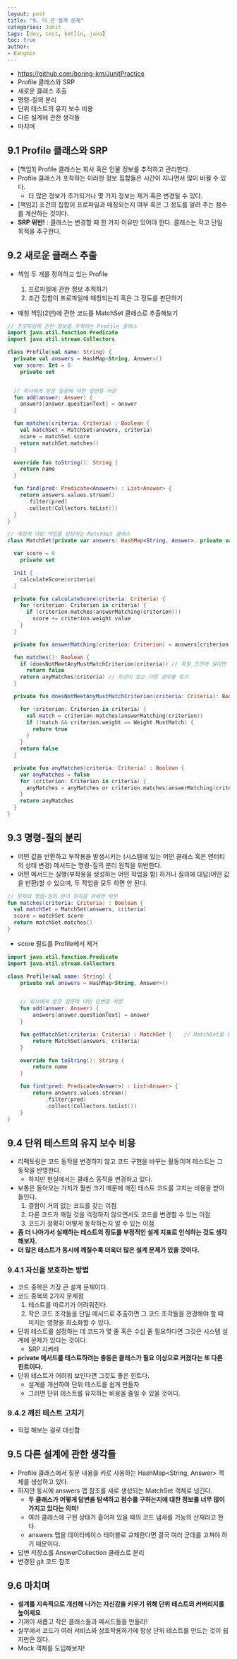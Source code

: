 ```yaml
---
layout: post
title: "9. 더 큰 설계 문제"
categories: JUnit
tags: [dev, test, kotlin, java]
toc: true
author:
- Kangmin
---
```


- https://github.com/boring-km/JunitPractice
- Profile 클래스와 SRP
- 새로운 클래스 추출
- 명령-질의 분리
- 단위 테스트의 유지 보수 비용
- 다른 설계에 관한 생각들
- 마치며

## 9.1 Profile 클래스와 SRP

- [책임1] Profile 클래스는 회사 혹은 인물 정보를 추적하고 관리한다.
- Profile 클래스가 포착하는 이러한 정보 집합들은 시간이 지나면서 많이 바뀔 수 있다.
  - 더 많은 정보가 추가되거나 몇 가지 정보는 제거 혹은 변경될 수 있다.
- [책임2] 조건의 집합이 프로파일과 매칭되는지 여부 혹은 그 정도를 알려 주는 점수를 계산하는 것이다.
- **SRP 위반!** : 클래스는 변경할 때 한 가지 이유만 있어야 한다. 클래스는 작고 단일 목적을 추구한다.

## 9.2 새로운 클래스 추출
- 책임 두 개를 정의하고 있는 Profile
  1. 프로파일에 관한 정보 추적하기
  2. 조건 집합이 프로파일에 매칭되는지 혹은 그 정도를 판단하기

- 매칭 책임(2번)에 관한 코드를 MatchSet 클래스로 추출해보기

```kotlin
// 프로파일에 관한 정보를 추적하는 Profile 클래스
import java.util.function.Predicate
import java.util.stream.Collectors

class Profile(val name: String) {
  private val answers = HashMap<String, Answer>()
  var score: Int = 0
    private set


  // 회사에게 받은 질문에 대한 답변을 저장
  fun add(answer: Answer) {
    answers[answer.questionText] = answer
  }

  fun matches(criteria: Criteria) : Boolean {
    val matchSet = MatchSet(answers, criteria)
    score = matchSet.score
    return matchSet.matches()
  }

  override fun toString(): String {
    return name
  }

  fun find(pred: Predicate<Answer>) : List<Answer> {
    return answers.values.stream()
      .filter(pred)
      .collect(Collectors.toList())
  }
}

// 매칭에 대한 책임을 담당하는 MatchSet 클래스
class MatchSet(private var answers: HashMap<String, Answer>, private var criteria: Criteria) {

  var score = 0
    private set

  init {
    calculateScore(criteria)
  }

  private fun calculateScore(criteria: Criteria) {
    for (criterion: Criterion in criteria) {
      if (criterion.matches(answerMatching(criterion)))
        score += criterion.weight.value
    }
  }

  private fun answerMatching(criterion: Criterion) = answers[criterion.answer.questionText]

  fun matches(): Boolean {
    if (doesNotMeetAnyMustMatchCriterion(criteria)) // 특정 조건에 걸리면 false
      return false
    return anyMatches(criteria) // 조건이 맞는 다른 경우를 찾기
  }

  private fun doesNotMeetAnyMustMatchCriterion(criteria: Criteria): Boolean {

    for (criterion: Criterion in criteria) {
      val match = criterion.matches(answerMatching(criterion))
      if (!match && criterion.weight == Weight.MustMatch) {
        return true
      }
    }
    return false
  }

  private fun anyMatches(criteria: Criteria) : Boolean {
    var anyMatches = false
    for (criterion: Criterion in criteria) {
      anyMatches = anyMatches or criterion.matches(answerMatching(criterion))
    }
    return anyMatches
  }
}

```

## 9.3 명령-질의 분리
- 어떤 값을 반환하고 부작용을 발생시키는 (시스템에 있는 어떤 클래스 혹은 엔터티의 상태 변경) 메서드는 명령-질의 분리 원칙을 위반한다.
- 어떤 메서드는 실행(부작용을 생성하는 어떤 작업을 함) 하거나 질의에 대답(어떤 값을 반환)할 수 있으며, 두 작업을 모두 하면 안 된다.

```kotlin
// 문제의 명령-질의 분리 원칙을 위배한 부분
fun matches(criteria: Criteria) : Boolean {
  val matchSet = MatchSet(answers, criteria)
  score = matchSet.score
  return matchSet.matches()
}
```

- score 필드를 Profile에서 제거

```kotlin
import java.util.function.Predicate
import java.util.stream.Collectors

class Profile(val name: String) {
    private val answers = HashMap<String, Answer>()


    // 회사에게 받은 질문에 대한 답변을 저장
    fun add(answer: Answer) {
        answers[answer.questionText] = answer
    }

    fun getMatchSet(criteria: Criteria) : MatchSet {    // MatchSet을 반환하도록 수정 -> score로 쓰고 있던 코드에 영향이 발생!
        return MatchSet(answers, criteria)
    }

    override fun toString(): String {
        return name
    }

    fun find(pred: Predicate<Answer>) : List<Answer> {
        return answers.values.stream()
            .filter(pred)
            .collect(Collectors.toList())
    }
}

```

## 9.4 단위 테스트의 유지 보수 비용
- 리팩토링은 코드 동작을 변경하지 않고 코드 구현을 바꾸는 활동이며 테스트는 그 동작을 반영한다.
  - 하지만 현실에서는 클래스 동작을 변경하고 있다.
- 보통은 돌아오는 가치가 훨씬 크기 때문에 깨진 테스트 코드를 고치는 비용을 받아들인다.
  1. 결함이 거의 없는 코드를 갖는 이점
  2. 다른 코드가 깨질 것을 걱정하지 않으면서도 코드를 변경할 수 있는 이점
  3. 코드가 정확히 어떻게 동작하는지 알 수 있는 이점
- **좀 더 나아가서 실패하는 테스트의 정도를 부정적인 설계 지표로 인식하는 것도 생각해보자.**
- **더 많은 테스트가 동시에 깨질수록 더욱더 많은 설계 문제가 있을 것이다.**

### 9.4.1 자신을 보호하는 방법
- 코드 중복은 가장 큰 설계 문제이다.
- 코드 중복의 2가지 문제점
  1. 테스트를 따르기가 어려워진다.
  2. 작은 코드 조각들을 단일 메서드로 추출하면 그 코드 조각들을 젼경해야 할 때 미치는 영향을 최소화할 수 있다.
- 단위 테스트를 설정하는 데 코드가 몇 줄 혹은 수십 줄 필요하다면 그것은 시스템 설계에 문제가 있다는 것이다.
  - SRP 지켜라
- **private 메서드를 테스트하려는 충동은 클래스가 필요 이상으로 커졌다는 또 다른 힌트이다.**
- 단위 테스트가 어려워 보인다면 그것도 좋은 힌트다.
  - 설계를 개선하여 단위 테스트를 쉽게 만들자
  - 그러면 단위 테스트를 유지하는 비용을 줄일 수 있을 것이다.

### 9.4.2 깨진 테스트 고치기
- 직접 해보는 걸로 대신함

## 9.5 다른 설계에 관한 생각들
- Profile 클래스에서 질문 내용을 키로 사용하는 HashMap<String, Answer> 객체를 생성하고 있다.
- 하지만 동시에 answers 맵 참조를 새로 생성되는 MatchSet 객체로 넘긴다.
  - **두 클래스가 어떻게 답변을 탐색하고 점수를 구하는지에 대한 정보를 너무 많이 가지고 있다는 의미!**
  - 여러 클래스에 구현 상태가 흩어져 있을 때의 코드 냄새를 기능의 산재라고 한다.
  - answers 맵을 데이터베이스 테이블로 교체한다면 결국 여러 군데를 고쳐야 하기 때문이다.
- 답변 저장소를 AnswerCollection 클래스로 분리
- 변경된 git 코드 참조

## 9.6 마치며
- **설계를 지속적으로 개선해 나가는 자신감을 키우기 위해 단위 테스트의 커버리지를 높이세요**
- 기꺼이 새롭고 작은 클래스들과 메서드들을 만들라!
- 실무에서 코드가 여러 서비스와 상호작용하기에 항상 단위 테스트를 만드는 것이 쉽지만은 않다.
- Mock 객체를 도입해보자!
